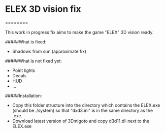 # ELEX 3D vision fix
========

This work in progress fix aims to make the game "ELEX" 3D vision ready.

#####What is fixed:
- Shadows from sun (approximate fix)

#####What is not fixed yet:
- Point lights
- Decals
- HUD
- ...

#####Installation:
- Copy this folder structure into the directory which contains the ELEX.exe (should be ./system) so that "dxd3.ini" is in the same directory as the .exe.
- Download latest version of 3Dmigoto and copy d3d11.dll next to the ELEX.exe

